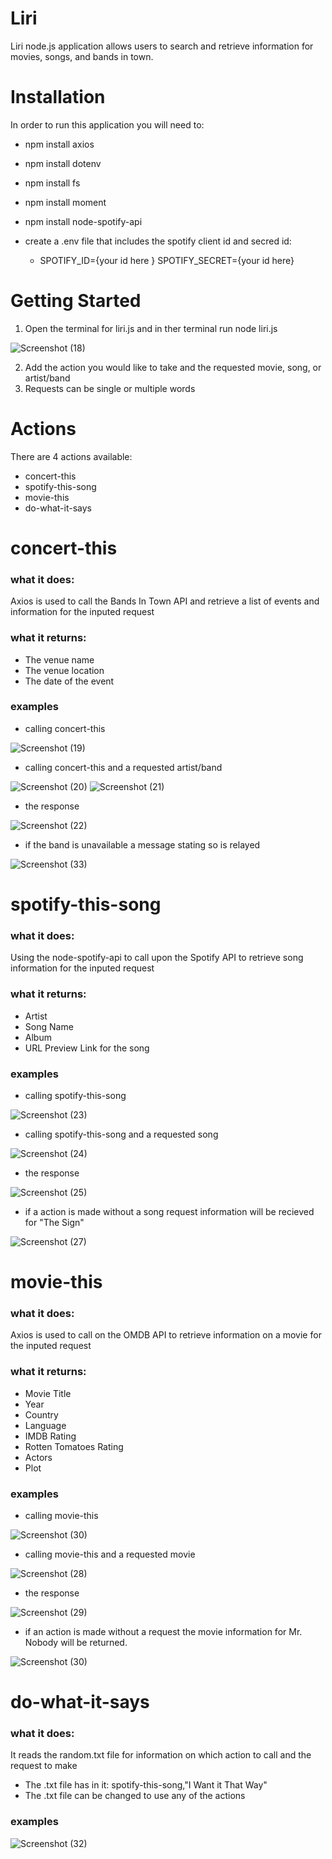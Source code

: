 # Liri
Liri node.js application allows users to search and retrieve information for movies, songs, and bands in town.

# Installation
In order to run this application you will need to:
- npm install axios
- npm install dotenv
- npm install fs
- npm install moment
- npm install node-spotify-api
- create a .env file that includes the spotify client id and secred id:

  - SPOTIFY_ID={your id here }
SPOTIFY_SECRET={your id here}

# Getting Started
1. Open the terminal for liri.js and in ther terminal run node liri.js

![Screenshot (18)](https://user-images.githubusercontent.com/46547100/56335246-bce38b00-6169-11e9-946e-a122841d55b5.png)

2. Add the action you would like to take and the requested movie, song, or artist/band
3. Requests can be single or multiple words

# Actions
 There are 4 actions available:
 - concert-this
 - spotify-this-song
 - movie-this
 - do-what-it-says
 
 # concert-this
 ### what it does:
 Axios is used to call the Bands In Town API and retrieve a list of events and information for the inputed request
 ### what it returns:
 * The venue name
 * The venue location
 * The date of the event
 ### examples
 * calling concert-this
 
 ![Screenshot (19)](https://user-images.githubusercontent.com/46547100/56335247-bce38b00-6169-11e9-9feb-4ff34c698c9f.png)
 * calling concert-this and a requested artist/band
 
 ![Screenshot (20)](https://user-images.githubusercontent.com/46547100/56335248-bce38b00-6169-11e9-9933-befe3593339e.png)
 ![Screenshot (21)](https://user-images.githubusercontent.com/46547100/56335249-bce38b00-6169-11e9-8316-90bfdb18b5b0.png)
* the response 

![Screenshot (22)](https://user-images.githubusercontent.com/46547100/56335250-bce38b00-6169-11e9-8b93-04dbedd59392.png)
* if the band is unavailable a message stating so is relayed

![Screenshot (33)](https://user-images.githubusercontent.com/46547100/56335540-f23ca880-616a-11e9-9b86-8bca212c550b.png)

# spotify-this-song
### what it does:
Using the node-spotify-api to call upon the Spotify API to retrieve song information for the inputed request
### what it returns:
* Artist
* Song Name
* Album 
* URL Preview Link for the song
### examples
* calling spotify-this-song

![Screenshot (23)](https://user-images.githubusercontent.com/46547100/56335851-2e243d80-616c-11e9-8223-f179168ee598.png)
* calling spotify-this-song and a requested song

![Screenshot (24)](https://user-images.githubusercontent.com/46547100/56335852-2e243d80-616c-11e9-88a5-a34c40dc3cce.png)
* the response

![Screenshot (25)](https://user-images.githubusercontent.com/46547100/56335854-2e243d80-616c-11e9-8370-cde2a82a0f70.png)
* if a action is made without a song request information will be recieved for "The Sign"
 
![Screenshot (27)](https://user-images.githubusercontent.com/46547100/56335855-2e243d80-616c-11e9-8c5d-7b243e78af57.png)

# movie-this
### what it does:
Axios is used to call on the OMDB API to retrieve information on a movie for the inputed request
### what it returns:
* Movie Title
* Year
* Country
* Language
* IMDB Rating
* Rotten Tomatoes Rating
* Actors
* Plot
### examples
* calling movie-this

![Screenshot (30)](https://user-images.githubusercontent.com/46547100/56336296-c7a01f00-616d-11e9-9f28-9e774429e782.png)
* calling movie-this and a requested movie

![Screenshot (28)](https://user-images.githubusercontent.com/46547100/56336220-7ee86600-616d-11e9-853a-fcc009588916.png)
* the response

![Screenshot (29)](https://user-images.githubusercontent.com/46547100/56336221-7ee86600-616d-11e9-9b45-f9a6f80ca61e.png)
* if an action is made without a request the movie information for Mr. Nobody will be returned.

![Screenshot (30)](https://user-images.githubusercontent.com/46547100/56336222-7ee86600-616d-11e9-9c04-632740db54cf.png)

# do-what-it-says
### what it does:
It reads the random.txt file for information on which action to call and the request to make
 - The .txt file has in it: spotify-this-song,"I Want it That Way" 
 - The .txt file can be changed to use any of the actions
### examples
![Screenshot (32)](https://user-images.githubusercontent.com/46547100/56336294-c7a01f00-616d-11e9-8be4-54f97b4c96ec.png)



  
